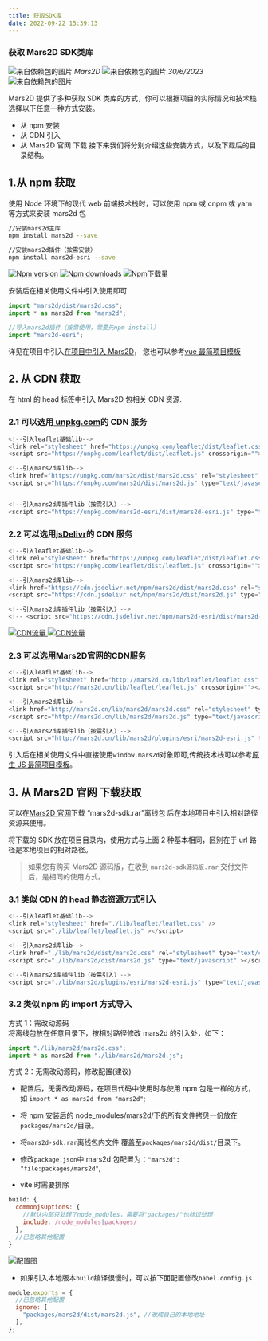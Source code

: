 ```yaml
---
title: 获取SDK库
date: 2022-09-22 15:39:13
---
```


<h3> 获取 Mars2D SDK类库 </h3>

<div class='headStyle'>
<img class='images' src="../public/icon/yonghu.svg" alt="来自依赖包的图片">
<i class='text'>Mars2D</i>
<img class='imagess' src="../public/icon/shijian.svg" alt="来自依赖包的图片">
<i class='text'>30/6/2023</i>
<img class='imagess' src="../public/icon/liulan.svg" alt="来自依赖包的图片">
<span class='text' id="busuanzi_container_page_pv">
  <span id="busuanzi_value_page_pv"></span>
</span>
</div>

Mars2D 提供了多种获取 SDK 类库的方式，你可以根据项目的实际情况和技术栈选择以下任意一种方式安装。

- 从 npm 安装
- 从 CDN 引入
- 从 Mars2D 官网 下载
  接下来我们将分别介绍这些安装方式，以及下载后的目录结构。

## 1.从 npm 获取

使用 Node 环境下的现代 web 前端技术栈时，可以使用 npm 或 cnpm 或 yarn 等方式来安装 mars2d 包

```sh
//安装mars2d主库
npm install mars2d --save

//安装mars2d插件（按需安装）
npm install mars2d-esri --save
```
<a class='text' target="_black" href="https://www.npmjs.com/package/mars2d"><img alt="Npm version" src="https://img.shields.io/npm/v/mars2d.svg?style=flat&amp;logo=npm&amp;label=NPM版本"></a>
<a class='text' target="_black" href="https://www.npmjs.com/package/mars2d"><img alt="Npm downloads" src="https://img.shields.io/npm/dt/mars2d?label=总下载量&amp;style=flat&amp;logo=npm"></a>
<a class='text' target="_black" href="https://www.npmjs.com/package/mars2d"><img alt="Npm下载量" src="https://img.shields.io/npm/dm/mars2d?label=月下载量&amp;style=flat&amp;logo=npm"></a>

安装后在相关使用文件中引入使用即可

```js
import "mars2d/dist/mars2d.css";
import * as mars2d from "mars2d";

//导入mars2d插件（按需使用，需要先npm install）
import "mars2d-esri";
```

详见在项目中引入[在项目中引入 Mars2D](/start/import.md)， 您也可以参考[vue 最简项目模板](https://github.com/marsgis/mars2d-vue-template)

## 2. 从 CDN 获取

在 html 的 head 标签中引入 Mars2D 包相关 CDN 资源.

### 2.1 可以选用[ unpkg.com](https://unpkg.com/)的 CDN 服务

```js
<!--引入leaflet基础lib-->
<link rel="stylesheet" href="https://unpkg.com/leaflet/dist/leaflet.css" />
<script src="https://unpkg.com/leaflet/dist/leaflet.js" crossorigin=""></script>

<!--引入mars2d库lib-->
<link href="https://unpkg.com/mars2d/dist/mars2d.css" rel="stylesheet" type="text/css" />
<script src="https://unpkg.com/mars2d/dist/mars2d.js" type="text/javascript" ></script>


<!--引入mars2d库插件lib（按需引入）-->
<script src="https://unpkg.com/mars2d-esri/dist/mars2d-esri.js" type="text/javascript" ></script>

```

### 2.2 可以选用[jsDelivr](https://www.jsdelivr.com/package/npm/mars2d)的 CDN 服务

```js
<!--引入leaflet基础lib-->
<link rel="stylesheet" href="https://unpkg.com/leaflet/dist/leaflet.css" />
<script src="https://unpkg.com/leaflet/dist/leaflet.js" crossorigin=""></script>

<!--引入mars2d库lib-->
<link href="https://cdn.jsdelivr.net/npm/mars2d/dist/mars2d.css" rel="stylesheet" type="text/css" />
<script src="https://cdn.jsdelivr.net/npm/mars2d/dist/mars2d.js" type="text/javascript"></script>

<!--引入mars2d库插件lib（按需引入）-->
<!-- <script src="https://cdn.jsdelivr.net/npm/mars2d-esri/dist/mars2d-esri.js" type="text/javascript" ></script>  -->

```
<a class="text" target="_black" href="https://www.jsdelivr.com/package/npm/mars2d">
<img alt="CDN流量" src="https://img.shields.io/jsdelivr/npm/hy/mars2d?label=年下载量&style=flat&logo=jsDelivr">
</a>
<a class="text" target="_black" href="https://www.isdelivr.com/package/npm/mars2d">
<img alt="CDN流量" src="https://img.shields.io/jsdelivr/npm/hm/mars2d?label=月下载量&style=flat&logo=jsDelivr">
</a>

### 2.3 可以选用Mars2D官网的CDN服务
```js
<!--引入leaflet基础lib-->
<link rel="stylesheet" href="http://mars2d.cn/lib/leaflet/leaflet.css" />
<script src="http://mars2d.cn/lib/leaflet/leaflet.js" crossorigin=""></script>

<!--引入mars2d库lib-->
<link href="http://mars2d.cn/lib/mars2d/mars2d.css" rel="stylesheet" type="text/css" />
<script src="http://mars2d.cn/lib/mars2d/mars2d.js" type="text/javascript" ></script>

<!--引入mars2d库插件lib（按需引入）-->
<script src="http://mars2d.cn/lib/mars2d/plugins/esri/mars2d-esri.js" type="text/javascript" ></script>
```

引入后在相关使用文件中直接使用`window.mars2d`对象即可,传统技术栈可以参考[原生 JS 最简项目模板](https://github.com/marsgis/mars2d-es5-template)。

## 3. 从 Mars2D 官网 下载获取

可以在[Mars2D 官网](http://mars2d.cn/download.html)下载 “mars2d-sdk.rar”离线包 后在本地项目中引入相对路径资源来使用。

将下载的 SDK 放在项目目录内，使用方式与上面 2 种基本相同，区别在于 url 路径是本地项目的相对路径。

> 如果您有购买 Mars2D 源码版，在收到 `mars2d-sdk源码版.rar` 交付文件后，是相同的使用方式。

### 3.1 类似 CDN 的 head 静态资源方式引入

```js
<!--引入leaflet基础lib-->
<link rel="stylesheet" href="./lib/leaflet/leaflet.css" />
<script src="./lib/leaflet/leaflet.js" ></script>

<!--引入mars2d库lib-->
<link href="./lib/mars2d/dist/mars2d.css" rel="stylesheet" type="text/css" />
<script src="./lib/mars2d/dist/mars2d.js" type="text/javascript" ></script>

<!--引入mars2d库插件lib（按需引入）-->
<script src="./lib/mars2d/plugins/esri/mars2d-esri.js" type="text/javascript" ></script>

```

### 3.2 类似 npm 的 import 方式导入

方式 1：需改动源码<br />
将离线包放在任意目录下，按相对路径修改 mars2d 的引入处，如下：

```js
import "./lib/mars2d/mars2d.css";
import * as mars2d from "./lib/mars2d/mars2d.js";
```

方式 2：无需改动源码，修改配置(建议)

- 配置后，无需改动源码，在项目代码中使用时与使用 npm 包是一样的方式，如 `import * as mars2d from "mars2d"`;

- 将 npm 安装后的 node_modules/mars2d/下的所有文件拷贝一份放在`packages/mars2d/`目录。

- 将`mars2d-sdk.rar`离线包内文件 覆盖至`packages/mars2d/dist/`目录下。

- 修改`package.json`中 mars2d 包配置为：`"mars2d": "file:packages/mars2d"`,

- vite 时需要排除

```js
build: {
  commonjsOptions: {
    //默认内部只处理了node_modules，需要将"packages/"也标识处理
    include: /node_modules|packages/
  },
  //已忽略其他配置
}
```

![配置图][1]

- 如果引入本地版本`build`编译很慢时，可以按下面配置修改`babel.config.js`

```js
module.exports = {
  //已忽略其他配置
  ignore: [
    "packages/mars2d/dist/mars2d.js", //改成自己的本地地址
  ],
};
```

[1]: ../public/image/start-download-import.jpg
